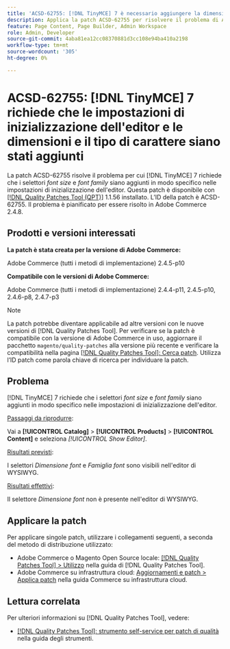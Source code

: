 ```yaml
---
title: 'ACSD-62755: [!DNL TinyMCE] 7 è necessario aggiungere la dimensione e il tipo di carattere alle impostazioni di inizializzazione dell''editor'
description: Applica la patch ACSD-62755 per risolvere il problema di Adobe Commerce per cui [!DNL TinyMCE] 7 richiede che *font size* e *font family* siano aggiunti in modo specifico nelle impostazioni di inizializzazione dell'editor.
feature: Page Content, Page Builder, Admin Workspace
role: Admin, Developer
source-git-commit: 4aba81ea12cc08370881d3cc108e94ba410a2198
workflow-type: tm+mt
source-wordcount: '305'
ht-degree: 0%

---
```


# ACSD-62755: [!DNL TinyMCE] 7 richiede che le impostazioni di inizializzazione dell&#39;editor e le dimensioni e il tipo di carattere siano stati aggiunti

La patch ACSD-62755 risolve il problema per cui [!DNL TinyMCE] 7 richiede che i selettori *font size* e *font family* siano aggiunti in modo specifico nelle impostazioni di inizializzazione dell&#39;editor. Questa patch è disponibile con [[!DNL Quality Patches Tool (QPT)]](/help/tools/quality-patches-tool/quality-patches-tool-to-self-serve-quality-patches.md) 1.1.56 installato. L’ID della patch è ACSD-62755. Il problema è pianificato per essere risolto in Adobe Commerce 2.4.8.

## Prodotti e versioni interessati

**La patch è stata creata per la versione di Adobe Commerce:**

Adobe Commerce (tutti i metodi di implementazione) 2.4.5-p10

**Compatibile con le versioni di Adobe Commerce:**

Adobe Commerce (tutti i metodi di implementazione) 2.4.4-p11, 2.4.5-p10, 2.4.6-p8, 2.4.7-p3

>[!NOTE]
>
>La patch potrebbe diventare applicabile ad altre versioni con le nuove versioni di [!DNL Quality Patches Tool]. Per verificare se la patch è compatibile con la versione di Adobe Commerce in uso, aggiornare il pacchetto `magento/quality-patches` alla versione più recente e verificare la compatibilità nella pagina [[!DNL Quality Patches Tool]: Cerca patch](https://experienceleague.adobe.com/tools/commerce-quality-patches/index.html). Utilizza l’ID patch come parola chiave di ricerca per individuare la patch.

## Problema

[!DNL TinyMCE] 7 richiede che i selettori *font size* e *font family* siano aggiunti in modo specifico nelle impostazioni di inizializzazione dell&#39;editor.

<u>Passaggi da riprodurre</u>:

Vai a **[!UICONTROL Catalog]** > **[!UICONTROL Products]** > **[!UICONTROL Content]** e seleziona *[!UICONTROL Show Editor]*.

<u>Risultati previsti</u>:

I selettori *Dimensione font* e *Famiglia font* sono visibili nell&#39;editor di WYSIWYG.

<u>Risultati effettivi</u>:

Il selettore *Dimensione font* non è presente nell&#39;editor di WYSIWYG.

## Applicare la patch

Per applicare singole patch, utilizzare i collegamenti seguenti, a seconda del metodo di distribuzione utilizzato:

* Adobe Commerce o Magento Open Source locale: [[!DNL Quality Patches Tool] > Utilizzo](/help/tools/quality-patches-tool/usage.md) nella guida di [!DNL Quality Patches Tool].
* Adobe Commerce su infrastruttura cloud: [Aggiornamenti e patch > Applica patch](https://experienceleague.adobe.com/docs/commerce-cloud-service/user-guide/develop/upgrade/apply-patches.html) nella guida Commerce su infrastruttura cloud.

## Lettura correlata

Per ulteriori informazioni su [!DNL Quality Patches Tool], vedere:

* [[!DNL Quality Patches Tool]: strumento self-service per patch di qualità](/help/tools/quality-patches-tool/quality-patches-tool-to-self-serve-quality-patches.md) nella guida degli strumenti.
